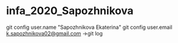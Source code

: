 # infa_2020_Sapozhnikova
git config user.name "Sapozhnikova Ekaterina"
git config user.email k.sapozhnikova02@gmail.com
->git log
